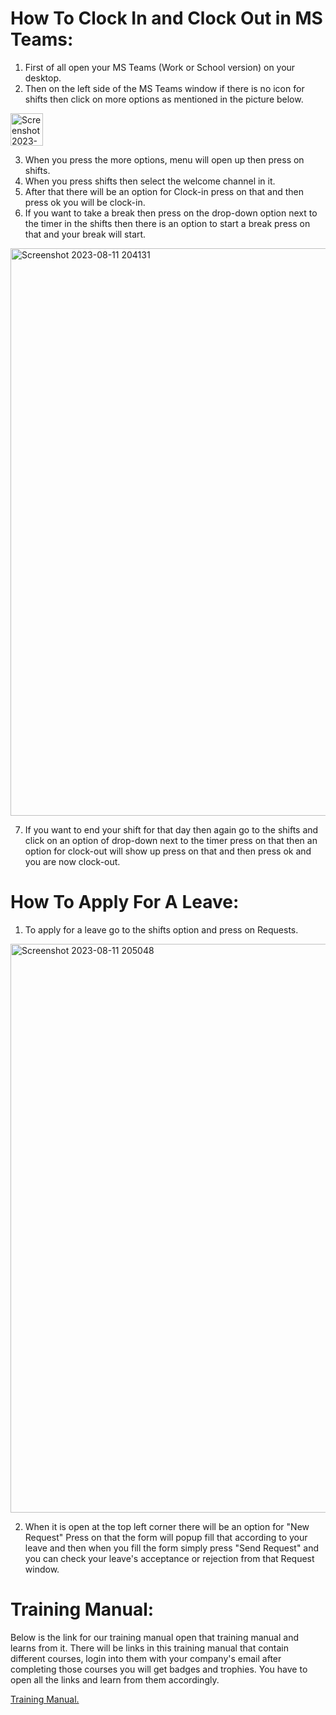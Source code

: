 # How To Clock In and Clock Out in MS Teams:
1. First of all open your MS Teams (Work or School version) on your desktop.
2. Then on the left side of the MS Teams window if there is no icon for shifts then click on more options as mentioned in the picture below.

<img width="52" alt="Screenshot 2023-08-11 200238" src="https://github.com/Sohaib2580/Sohaib2580/assets/133264613/5e55f908-84c2-4007-9103-4f2d271a5373">

3. When you press the more options, menu will open up then press on shifts.
4. When you press shifts then select the welcome channel in it.
5. After that there will be an option for Clock-in press on that and then press ok you will be clock-in.
6. If you want to take a break then press on the drop-down option next to the timer in the shifts then there is an option to start a break press on that and your break will start.
  
<img width="908" alt="Screenshot 2023-08-11 204131" src="https://github.com/Sohaib2580/Sohaib2580/assets/133264613/c3a3ad44-8547-4e4a-8a7f-ee395ec3f5e5">

7. If you want to end your shift for that day then again go to the shifts and click on an option of drop-down next to the timer press on that then an option for clock-out will show up press on that and then press ok and you are now clock-out.

# How To Apply For A Leave:
1. To apply for a leave go to the shifts option and press on Requests.

<img width="910" alt="Screenshot 2023-08-11 205048" src="https://github.com/Sohaib2580/Sohaib2580/assets/133264613/6c391e25-ebad-45d5-a0b4-87f57aec93de">

2. When it is open at the top left corner there will be an option for "New Request" Press on that the form will popup fill that according to your leave and then when you fill the form simply press "Send Request" and you can check your leave's acceptance or rejection from that Request window.

# Training Manual:
Below is the link for our training manual open that training manual and learns from it. There will be links in this training manual that contain different courses, login into them with your company's email after completing those courses you will get badges and trophies. You have to open all the links and learn from them accordingly.

[Training Manual.](https://reveltek.com/files/training-manual.pdf)

